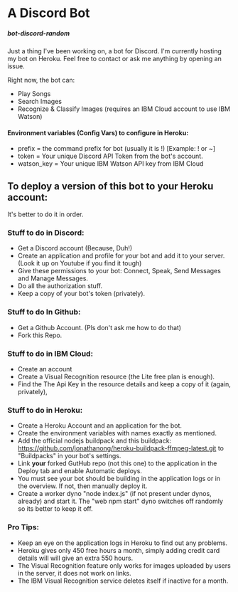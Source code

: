 # A Discord Bot
##### bot-discord-random
Just a thing I've been working on, a bot for Discord. I'm currently hosting my bot on Heroku. Feel free to contact or ask me anything by opening an issue.

Right now, the bot can:
* Play Songs
* Search Images
* Recognize & Classify Images (requires an IBM Cloud account to use IBM Watson)

#### Environment variables (Config Vars) to configure in Heroku:
* prefix = the command prefix for bot (usually it is !) [Example: ! or ~]
* token = Your unique Discord API Token from the bot's account.
* watson_key = Your unique IBM Watson API key from IBM Cloud

## To deploy a version of this bot to your Heroku account:

It's better to do it in order.

### Stuff to do in Discord:
* Get a Discord account (Because, Duh!)
* Create an application and profile for your bot and add it to your server. (Look it up on Youtube if you find it tough)
* Give these permissions to your bot: Connect, Speak, Send Messages and Manage Messages.
* Do all the authorization stuff.
* Keep a copy of your bot's token (privately).

### Stuff to do In Github:
* Get a Github Account. (Pls don't ask me how to do that)
* Fork this Repo.

### Stuff to do in IBM Cloud:
* Create an account
* Create a Visual Recognition resource (the Lite free plan is enough).
* Find the The Api Key in the resource details and keep a copy of it (again, privately),

### Stuff to do in Heroku:
* Create a Heroku Account and an application for the bot.
* Create the environment variables with names exactly as mentioned.
* Add the official nodejs buildpack and this buildpack: https://github.com/jonathanong/heroku-buildpack-ffmpeg-latest.git
  to "Buildpacks" in your bot's settings.
* Link **your** forked GutHub repo (not this one) to the application in the Deploy tab and enable Automatic deploys.
* You must see your bot should be building in the application logs or in the overview. If not, then manually deploy it.
* Create a worker dyno "node index.js" (if not present under dynos, already) and start it. The "web npm start" dyno switches off randomly so its better to keep it off.
### Pro Tips:
* Keep an eye on the application logs in Heroku to find out any problems.
* Heroku gives only 450 free hours a month, simply adding credit card details will will give an extra 550 hours.
* The Visual Recognition feature only works for images uploaded by users in the server, it does not work on links.
* The IBM Visual Recognition service deletes itself if inactive for a month.
